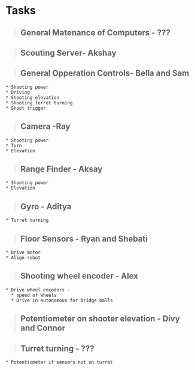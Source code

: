 # Tasks #
> ## General Matenance of Computers - ??? ##

> ## Scouting Server- Akshay ##

> ## General Opperation Controls- Bella  and Sam ##
    * Shooting power
    * Driving
    * Shooting elevation
    * Shooting turret turning
    * Shoot trigger

> ## Camera -Ray ##
    * Shooting power
    * Turn
    * Elevation

> ## Range Finder - Aksay ##
    * Shooting power
    * Elevation

> ## Gyro - Aditya ##
    * Turret turning

> ## Floor Sensors - Ryan and Shebati ##
    * Drive motor
    * Align robot

> ## Shooting wheel encoder - Alex ##
    * Drive wheel encoders -
      * speed of wheels
      * Drive in autonomous for bridge balls

> ## Potentiometer on shooter elevation - Divy and Connor ##


> ## Turret turning - ??? ##
    * Potentiometer if sensers not on turret